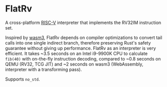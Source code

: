 # FlatRv

A cross-platform [RISC-V](https://riscv.org/) interpreter that implements the RV32IM instruction set.

Inspired by [wasm3](https://github.com/wasm3/wasm3), FlatRv depends on compiler optimizations to convert tail calls into one single
indirect branch, therefore preserving Rust's safety guarantee without giving up performance. FlatRv as an interpreter
is very efficient. It takes ~3.5 seconds on an Intel i9-9900K CPU to calculate `fib(40)` with on-the-fly instruction decoding, compared
to ~0.8 seconds on QEMU (RV32, TCG JIT) and ~2 seconds on wasm3 (WebAssembly, interpreter with a transforming pass).

Supports `no_std`.

